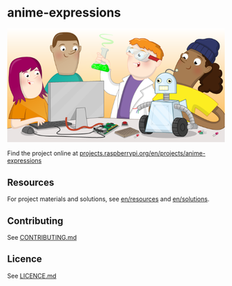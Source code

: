 # anime-expressions

![anime-expressions](banner.png)

Find the project online at [projects.raspberrypi.org/en/projects/anime-expressions](https://projects.raspberrypi.org/en/projects/anime-expressions)

## Resources
For project materials and solutions, see [en/resources](https://github.com/raspberrypilearning/anime-expressions/tree/master/en/resources) and [en/solutions](https://github.com/raspberrypilearning/anime-expressions/tree/master/en/solutions).

## Contributing
See [CONTRIBUTING.md](CONTRIBUTING.md)

## Licence
 See [LICENCE.md](LICENCE.md)